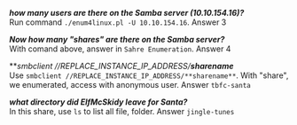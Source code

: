 ***how many users are there on the Samba server (10.10.154.16)?***  
Run command `./enum4linux.pl -U 10.10.154.16`. Answer 3  


***Now how many "shares" are there on the Samba server?***  
With comand above, answer in `Sahre Enumeration`. Answer 4  

***smbclient //REPLACE_INSTANCE_IP_ADDRESS/**sharename***  
Use `smbclient //REPLACE_INSTANCE_IP_ADDRESS/**sharename**`. With "share", we enumerated, access with anonymous user. Answer `tbfc-santa`  

***what directory did ElfMcSkidy leave for Santa?***  
In this share, use `ls` to list all file, folder. Answer `jingle-tunes`  
